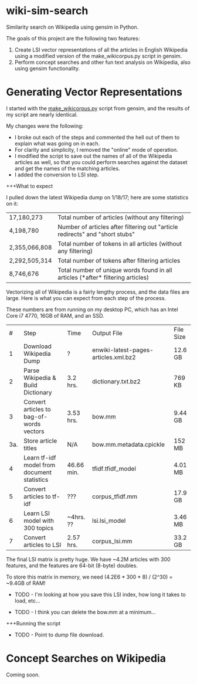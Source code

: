 # wiki-sim-search
Similarity search on Wikipedia using gensim in Python.

The goals of this project are the following two features:

1. Create LSI vector representations of all the articles in English Wikipedia using a modified version of the make_wikicorpus.py script in gensim.
2. Perform concept searches and other fun text analysis on Wikipedia, also using gensim functionality.

Generating Vector Representations
=================================
I started with the [make_wikicorpus.py](https://github.com/RaRe-Technologies/gensim/blob/develop/gensim/scripts/make_wikicorpus.py) script from gensim, and the results of my script are nearly identical.

My changes were the following:
* I broke out each of the steps and commented the hell out of them to explain what was going on in each.
* For clarity and simplicity, I removed the "online" mode of operation.
* I modified the script to save out the names of all of the Wikipedia articles as well, so that you could perform searches against the dataset and get the names of the matching articles.
* I added the conversion to LSI step.

+++What to expect

I pulled down the latest Wikipedia dump on 1/18/17; here are some statistics on it:

<table>
<tr><td>17,180,273</td><td>Total number of articles (without any filtering)</td></tr>
<tr><td>4,198,780</td><td>Number of articles after filtering out "article redirects" and "short stubs"</td></tr>
<tr><td>2,355,066,808</td><td>Total number of tokens in all articles (without any filtering)</td></tr>
<tr><td>2,292,505,314</td><td>Total number of tokens after filtering articles</td></tr>
<tr><td>8,746,676</td><td>Total number of unique words found in all articles (*after* filtering articles)</td></tr>
</table>

Vectorizing all of Wikipedia is a fairly lengthy process, and the data files are large. Here is what you can expect from each step of the process.

These numbers are from running on my desktop PC, which has an Intel Core i7 4770, 16GB of RAM, and an SSD.

<table>
<tr><td>#</td><td>Step</td><td>Time</td><td>Output File</td><td>File Size</td></tr>
<tr><td>1</td><td>Download Wikipedia Dump</td><td>?</td><td>enwiki-latest-pages-articles.xml.bz2</td><td>12.6 GB</td></tr>
<tr><td>2</td><td>Parse Wikipedia & Build Dictionary</td><td>3.2 hrs.</td><td>dictionary.txt.bz2</td><td>769 KB</td></tr>
<tr><td>3</td><td>Convert articles to bag-of-words vectors</td><td>3.53 hrs.</td><td>bow.mm</td><td>9.44 GB</td></tr>
<tr><td>3a.</td><td>Store article titles</td><td>N/A</td><td>bow.mm.metadata.cpickle</td><td>152 MB</td></tr>
<tr><td>4</td><td>Learn tf-idf model from document statistics</td><td>46.66 min.</td><td>tfidf.tfidf_model</td><td>4.01 MB</td></tr>
<tr><td>5</td><td>Convert articles to tf-idf</td><td>???</td><td>corpus_tfidf.mm</td><td>17.9 GB</td></tr>
<tr><td>6</td><td>Learn LSI model with 300 topics</td><td>~4hrs. ??</td><td>lsi.lsi_model</td><td>3.46 MB</td></tr>
<tr><td>7</td><td>Convert articles to LSI</td><td>2.57 hrs.</td><td>corpus_lsi.mm</td><td>33.2 GB</td></tr>
</table>

The final LSI matrix is pretty huge. We have ~4.2M articles with 300 features, and the features are 64-bit (8-byte) doubles. 

To store this matrix in memory, we need (4.2E6 * 300 * 8) / (2^30) = ~9.4GB of RAM!

* TODO - I'm looking at how you save this LSI index, how long it takes to load, etc...

* TODO - I think you can delete the bow.mm at a minimum...

+++Running the script

* TODO - Point to dump file download.



Concept Searches on Wikipedia
=============================
Coming soon.